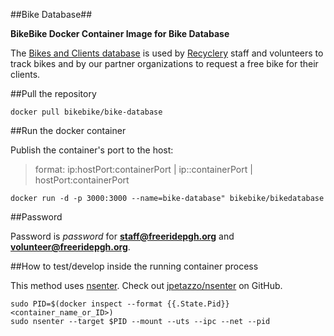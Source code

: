 ##Bike Database##

**BikeBike Docker Container Image for Bike Database**

The [Bikes and Clients database](https://github.com/Loos/bike-database) is used by [Recyclery](http://therecyclery.org/) staff and volunteers to track bikes and by our partner organizations to request a free bike for their clients.

##Pull the repository

```
docker pull bikebike/bike-database
```


##Run the docker container

Publish the container's port to the host:

>format: ip:hostPort:containerPort | ip::containerPort | hostPort:containerPort


```
docker run -d -p 3000:3000 --name=bike-database" bikebike/bikedatabase
```

##Password

Password is *password* for **staff@freeridepgh.org** and **volunteer@freeridepgh.org**.


##How to test/develop inside the running container process 

This method uses [nsenter](http://jpetazzo.github.io/2014/06/23/docker-ssh-considered-evil/).  Check out [jpetazzo/nsenter](https://github.com/jpetazzo/nsenter) on GitHub. 

```
sudo PID=$(docker inspect --format {{.State.Pid}} <container_name_or_ID>)
sudo nsenter --target $PID --mount --uts --ipc --net --pid
